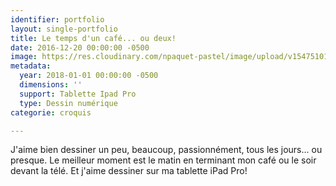 ```yaml
---
identifier: portfolio
layout: single-portfolio
title: Le temps d'un café... ou deux!
date: 2016-12-20 00:00:00 -0500
image: https://res.cloudinary.com/npaquet-pastel/image/upload/v1547510177/Screenshot_20190114-172006.jpg
metadata:
  year: 2018-01-01 00:00:00 -0500
  dimensions: ''
  support: Tablette Ipad Pro
  type: Dessin numérique
categorie: croquis

---
```

J'aime bien dessiner un peu, beaucoup, passionnément, tous les jours... ou presque. Le meilleur moment est le matin en terminant mon café ou le soir devant la télé. Et j'aime dessiner sur ma tablette iPad Pro!